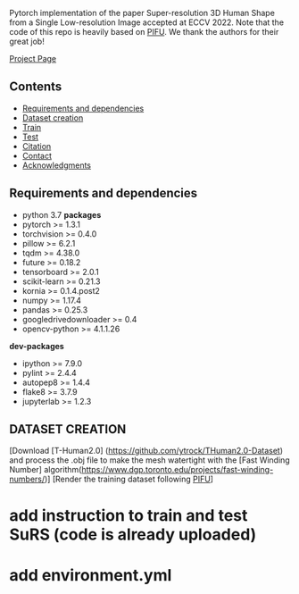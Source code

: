 Pytorch implementation of the paper Super-resolution 3D Human Shape from a Single Low-resolution Image accepted at ECCV 2022.
Note that the code of this repo is heavily based on [PIFU](https://shunsukesaito.github.io/PIFu/). We thank the authors for their great job!

[Project Page](https://marcopesavento.github.io/SuRS/)

## Contents
- [Requirements and dependencies](#requirements-and-dependencies)
- [Dataset creation](#datasets)
- [Train](#train)
- [Test](#test)
- [Citation](#citation)
- [Contact](#contact)
- [Acknowledgments](#acknowledgments)

## Requirements and dependencies
* python 3.7
**packages**
* pytorch >= 1.3.1
* torchvision >= 0.4.0
* pillow >= 6.2.1
* tqdm >= 4.38.0
* future >= 0.18.2
* tensorboard >= 2.0.1
* scikit-learn >= 0.21.3
* kornia >= 0.1.4.post2
* numpy >= 1.17.4
* pandas >= 0.25.3
* googledrivedownloader >= 0.4
* opencv-python >= 4.1.1.26

**dev-packages**
* ipython >= 7.9.0
* pylint >= 2.4.4
* autopep8 >= 1.4.4
* flake8 >= 3.7.9
* jupyterlab >= 1.2.3


## DATASET CREATION

[Download [T-Human2.0] (https://github.com/ytrock/THuman2.0-Dataset) and process the .obj file to make the mesh watertight with the [Fast Winding Number] algorithm(https://www.dgp.toronto.edu/projects/fast-winding-numbers/)]
[Render the training dataset following [PIFU](https://shunsukesaito.github.io/PIFu/)]

# add instruction to train and test SuRS (code is already uploaded)
# add environment.yml

